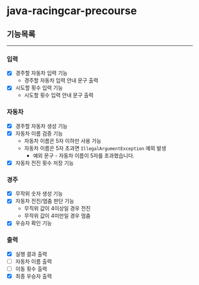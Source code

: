 # java-racingcar-precourse

## 기능목록
***
### 입력
-[x] 경주할 자동차 입력 기능
  - 경주할 자동차 입력 안내 문구 출력
-[x] 시도할 횟수 입력 기능
  - 시도할 횟수 입력 안내 문구 출력
### 자동차
-[x] 경주할 자동차 생성 기능
-[x] 자동차 이름 검증 기능
  - 자동차 이름은 5자 이하만 사용 가능
  - 자동차 이름은 5자 초과면 ```IllegalArgumentException``` 예외 발생
    - 예외 문구 - 자동차 이름이 5자를 초과했습니다.
-[x] 자동차 전진 횟수 저장 기능
### 경주
-[x] 무작위 숫자 생성 기능
-[x] 자동차 전진/멈춤 판단 기능
  - 무직위 값이 4이상일 경우 전진
  - 무작위 값이 4미만일 경우 멈춤
-[x] 우승자 확인 기능
### 출력
-[x] 실행 결과 출력
-[ ] 자동차 이름 출력
-[ ] 이동 횟수 출력
-[x] 최종 우승자 출력
